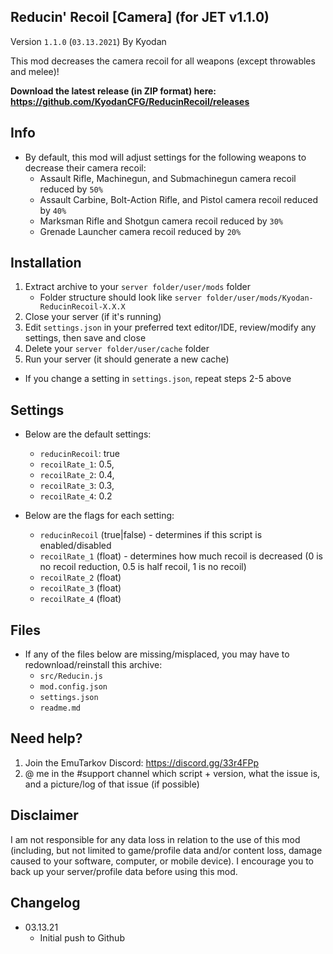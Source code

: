 Reducin' Recoil [Camera] (for JET v1.1.0) 
----------------
Version `1.1.0` (`03.13.2021`)
By Kyodan

This mod decreases the camera recoil for all weapons (except throwables and melee)!

**Download the latest release (in ZIP format) here: https://github.com/KyodanCFG/ReducinRecoil/releases**
                                                                                   
## Info

- By default, this mod will adjust settings for the following weapons to decrease their camera recoil:
    * Assault Rifle, Machinegun, and Submachinegun camera recoil reduced by `50%`
    * Assault Carbine, Bolt-Action Rifle, and Pistol camera recoil reduced by `40%`
    * Marksman Rifle and Shotgun camera recoil reduced by `30%`
    * Grenade Launcher camera recoil reduced by `20%`

## Installation

1. Extract archive to your `server folder/user/mods` folder 
    * Folder structure should look like `server folder/user/mods/Kyodan-ReducinRecoil-X.X.X`
2. Close your server (if it's running)
3. Edit `settings.json` in your preferred text editor/IDE, review/modify any settings, then save and close
4. Delete your `server folder/user/cache` folder
5. Run your server (it should generate a new cache)

* If you change a setting in `settings.json`, repeat steps 2-5 above

## Settings

- Below are the default settings:
    * `reducinRecoil`: true
    * `recoilRate_1`: 0.5,
    * `recoilRate_2`: 0.4,
    * `recoilRate_3`: 0.3,
    * `recoilRate_4`: 0.2

- Below are the flags for each setting:
    * `reducinRecoil` (true|false)          - determines if this script is enabled/disabled
    * `recoilRate_1` (float)                - determines how much recoil is decreased 
                                            (0 is no recoil reduction, 0.5 is half recoil, 1 is no recoil)
    * `recoilRate_2` (float)             
    * `recoilRate_3` (float)
    * `recoilRate_4` (float)

## Files

- If any of the files below are missing/misplaced, you may have to redownload/reinstall this archive:
    * `src/Reducin.js`
    * `mod.config.json`
    * `settings.json`
    * `readme.md`

## Need help?

1. Join the EmuTarkov Discord: https://discord.gg/33r4FPp
2. @ me in the #support channel which script + version, what the issue is, and a picture/log of that issue (if possible)

## Disclaimer

I am not responsible for any data loss in relation to the use of this mod (including, but not limited to game/profile data and/or content loss, damage caused to your software, computer, or mobile device). I encourage you to back up your server/profile data before using this mod.

## Changelog

- 03.13.21
    * Initial push to Github
